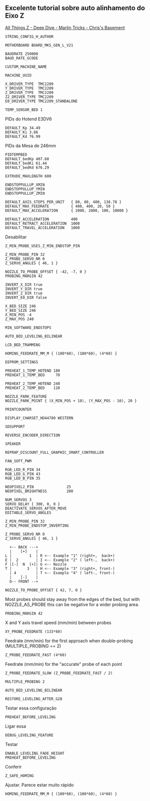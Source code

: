 ## Excelente tutorial sobre auto alinhamento do Eixo Z
[All Things Z - Deep Dive - Marlin Tricks - Chris's Basement](https://www.youtube.com/watch?v=3jAFQdTk8iw)

````
STRING_CONFIG_H_AUTHOR
````

````
MOTHERBOARD BOARD_MKS_GEN_L_V21
````

````
BAUDRATE 250000
BAUD_RATE_GCODE
````

````
CUSTOM_MACHINE_NAME
````

````
MACHINE_UUID
````

````
X_DRIVER_TYPE  TMC2209
Y_DRIVER_TYPE  TMC2209
Z_DRIVER_TYPE  TMC2209
Z2_DRIVER_TYPE TMC2209
E0_DRIVER_TYPE TMC2209_STANDALONE
````

````
TEMP_SENSOR_BED 1
````

PIDs do Hotend E3DV6
````
DEFAULT_Kp 34.49
DEFAULT_Ki 3.86
DEFAULT_Kd 76.99	
````

PIDs da Mesa de 246mm
````
PIDTEMPBED
DEFAULT_bedKp 407.68
DEFAULT_bedKi 61.44
DEFAULT_bedKd 676.29
````

````
EXTRUDE_MAXLENGTH 600
````

````
ENDSTOPPULLUP_XMIN
ENDSTOPPULLUP_YMIN
ENDSTOPPULLUP_ZMIN
````

````
DEFAULT_AXIS_STEPS_PER_UNIT   { 80, 80, 400, 138.78 }
DEFAULT_MAX_FEEDRATE          { 400, 400, 20, 50 }
DEFAULT_MAX_ACCELERATION      { 2000, 2000, 100, 10000 }
````

````
DEFAULT_ACCELERATION          400
DEFAULT_RETRACT_ACCELERATION  1000
DEFAULT_TRAVEL_ACCELERATION   1000 
````

Desabilitar
````
Z_MIN_PROBE_USES_Z_MIN_ENDSTOP_PIN
````

````
Z_MIN_PROBE_PIN 32
Z_PROBE_SERVO_NR 0
Z_SERVO_ANGLES { 46, 1 }
````

````
NOZZLE_TO_PROBE_OFFSET { -42, -7, 0 }
PROBING_MARGIN 42
````

````
INVERT_X_DIR true
INVERT_Y_DIR true
INVERT_Z_DIR true
INVERT_E0_DIR false
````

````
X_BED_SIZE 246
Y_BED_SIZE 246
X_MIN_POS -4
Z_MAX_POS 240
````

````
MIN_SOFTWARE_ENDSTOPS
````

````
AUTO_BED_LEVELING_BILINEAR
````

````
LCD_BED_TRAMMING
````

````
HOMING_FEEDRATE_MM_M { (100*60), (100*60), (4*60) }
````

````
EEPROM_SETTINGS
````

````
PREHEAT_1_TEMP_HOTEND 180
PREHEAT_1_TEMP_BED     70
````

````
PREHEAT_2_TEMP_HOTEND 240
PREHEAT_2_TEMP_BED    110
````

````
NOZZLE_PARK_FEATURE
NOZZLE_PARK_POINT { (X_MIN_POS + 10), (Y_MAX_POS - 10), 20 }
````

````
PRINTCOUNTER
````

````
DISPLAY_CHARSET_HD44780 WESTERN
````

````
SDSUPPORT
````

````
REVERSE_ENCODER_DIRECTION
````

````
SPEAKER
````

````
REPRAP_DISCOUNT_FULL_GRAPHIC_SMART_CONTROLLER
````


````
FAN_SOFT_PWM
````

````
RGB_LED_R_PIN 34
RGB_LED_G_PIN 43
RGB_LED_B_PIN 35
````

````
NEOPIXEL2_PIN               25
NEOPIXEL_BRIGHTNESS         200
````

````
NUM_SERVOS 3
SERVO_DELAY { 300, 0, 0 }
DEACTIVATE_SERVOS_AFTER_MOVE
EDITABLE_SERVO_ANGLES
````

````
Z_MIN_PROBE_PIN 32
Z_MIN_PROBE_ENDSTOP_INVERTING
````

````
Z_PROBE_SERVO_NR 0  
Z_SERVO_ANGLES { 46, 1 } 
````



 
      +-- BACK ---+
      |    [+]    |
    L |        1  | R <-- Example "1" (right+,  back+)
    E |  2        | I <-- Example "2" ( left-,  back+)
    F |[-]  N  [+]| G <-- Nozzle
    T |       3   | H <-- Example "3" (right+, front-)
      | 4         | T <-- Example "4" ( left-, front-)
      |    [-]    |
      O-- FRONT --+
 
```` 
NOZZLE_TO_PROBE_OFFSET { 42, 7, 0 }
````

Most probes should stay away from the edges of the bed, but
with NOZZLE_AS_PROBE this can be negative for a wider probing area.
````
PROBING_MARGIN 42
````

X and Y axis travel speed (mm/min) between probes
````
XY_PROBE_FEEDRATE (133*60)
````
Feedrate (mm/min) for the first approach when double-probing (MULTIPLE_PROBING == 2)
````
Z_PROBE_FEEDRATE_FAST (4*60)
````

Feedrate (mm/min) for the "accurate" probe of each point
````
Z_PROBE_FEEDRATE_SLOW (Z_PROBE_FEEDRATE_FAST / 2)
````

````
MULTIPLE_PROBING 2
````

````
AUTO_BED_LEVELING_BILINEAR
````

````
RESTORE_LEVELING_AFTER_G28
````

Testar essa configuração
````
PREHEAT_BEFORE_LEVELING
````

Ligar essa
````
DEBUG_LEVELING_FEATURE
````


Testar
````
ENABLE_LEVELING_FADE_HEIGHT
PREHEAT_BEFORE_LEVELING
````

Conferir
````
Z_SAFE_HOMING
````

Ajustar. Parece estar muito rápido
````
HOMING_FEEDRATE_MM_M { (100*60), (100*60), (4*60) }
````
